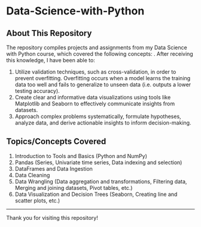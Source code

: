 # Data-Science-with-Python

## About This Repository 
The repository compiles projects and assignments from my Data Science with Python course, which covered the following concepts: . After receiving this knowledge, I have been able to: 
1. Utilize validation techniques, such as cross-validation, in order to prevent overfitting. Overfitting occurs when a model learns the training data too well and fails to generalize to unseen data (i.e. outputs a lower testing accuracy). 
2. Create clear and informative data visualizations using tools like Matplotlib and Seaborn to effectively communicate insights from datasets. 
3. Approach complex problems systematically, formulate hypotheses, analyze data, and derive actionable insights to inform decision-making.
   
## Topics/Concepts Covered 
1. Introduction to Tools and Basics (Python and NumPy) 
2. Pandas (Series, Univariate time series, Data indexing and selection) 
3. DataFrames and Data Ingestion
4. Data Cleaning 
5. Data Wrangling (Data aggregation and transformations, Filtering data, Merging and joining datasets, Pivot tables, etc.) 
6. Data Visualization and Decision Trees (Seaborn, Creating line and scatter plots, etc.)
       
---
Thank you for visiting this repository!
